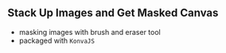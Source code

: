## Stack Up Images and Get Masked Canvas

- masking images with brush and eraser tool
- packaged with `KonvaJS`
